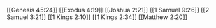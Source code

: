 [[Genesis 45:24]]
[[Exodus 4:19]]
[[Joshua 2:21]]
[[1 Samuel 9:26]]
[[2 Samuel 3:21]]
[[1 Kings 2:10]]
[[1 Kings 2:34]]
[[Matthew 2:20]]
